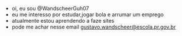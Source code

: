 -  oi, eu sou @WandscheerGuh07
-  eu me interesso por estudar,jogar bola e arrumar um emprego
- atualmente estou aprendendo a faze sites
- pode me achar nesse email gustavo.wandscheer@escola.pr.gov.br

